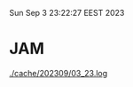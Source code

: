 Sun Sep  3 23:22:27 EEST 2023
# JAM
<a href='./cache/202309/03_23.log'>./cache/202309/03_23.log</a>
